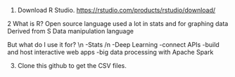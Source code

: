 1. Download R Studio.
  https://rstudio.com/products/rstudio/download/
  
2 What is R?
    Open source language used a lot in stats and for graphing data
    Derived from S
    Data manipulation language

But what do I use it for? \n
-Stats /n
-Deep Learning
-connect APIs
-build and host interactive web apps
-big data processing with Apache Spark

3. Clone this github to get the CSV files.
